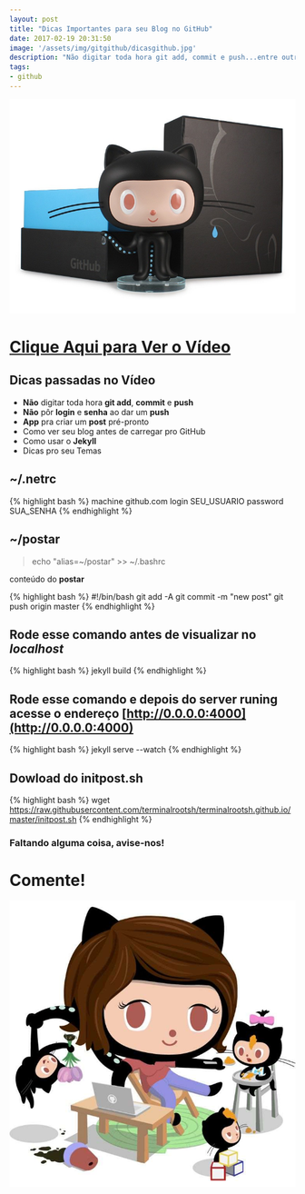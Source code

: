 ```yaml
---
layout: post
title: "Dicas Importantes para seu Blog no GitHub"
date: 2017-02-19 20:31:50
image: '/assets/img/gitgithub/dicasgithub.jpg'
description: "Não digitar toda hora git add, commit e push...entre outras dias valiosíssimas"
tags:
- github
---
```


![Dicas Importantes para seu Blog no GitHub](/assets/img/gitgithub/dicasgithub.jpg "Dicas Importantes para seu Blog no GitHub")


# [Clique Aqui para Ver o Vídeo](https://www.youtube.com/watch?v=sOSWfN6iGno)


## Dicas passadas no Vídeo

* __Não__ digitar toda hora __git add__, __commit__ e __push__
* __Não__ pôr __login__ e __senha__ ao dar um __push__
* __App__ pra criar um __post__ pré-pronto
* Como ver seu blog antes de carregar pro GitHub
* Como usar o __Jekyll__
* Dicas pro seu Temas

## ~/.netrc
{% highlight bash %}
machine github.com login SEU_USUARIO password SUA_SENHA
{% endhighlight %}

## ~/postar
> echo "alias=~/postar" >> ~/.bashrc

conteúdo do __postar__

{% highlight bash %}
#!/bin/bash
git add -A
git commit -m "new post"
git push origin master
{% endhighlight %}

## Rode esse comando antes de visualizar no *localhost*
{% highlight bash %}
jekyll build
{% endhighlight %}

## Rode esse comando e depois do __server runing__ acesse o endereço [http://0.0.0.0:4000](http://0.0.0.0:4000)
{% highlight bash %}
jekyll serve --watch
{% endhighlight %}

## Dowload do initpost.sh
{% highlight bash %}
wget https://raw.githubusercontent.com/terminalrootsh/terminalrootsh.github.io/master/initpost.sh
{% endhighlight %}

### Faltando alguma coisa, avise-nos!

# Comente!

![Blog Linux Dicas GitHub](/assets/img/gitgithub/dicashub.jpg "Blog Linux Dicas GitHub")

<script async src="https://pagead2.googlesyndication.com/pagead/js/adsbygoogle.js"></script>

<!-- Informat -->
<ins class="adsbygoogle"
 style="display:block"
 data-ad-client="ca-pub-2838251107855362"
 data-ad-slot="2327980059"
 data-ad-format="auto"
 data-full-width-responsive="true"></ins>

<script>
(adsbygoogle = window.adsbygoogle || []).push({});
</script>


